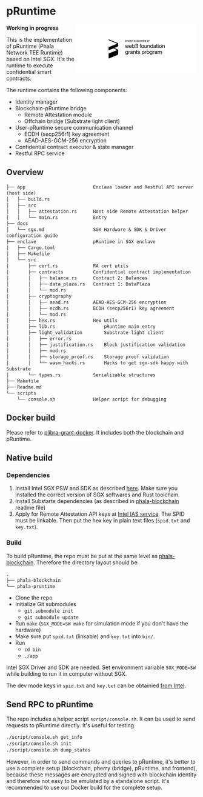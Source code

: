 pRuntime
====

<img align="right" width="320" src="docs/static/web3 foundation_grants_badge_black.svg" alt="Funded by the web3 foundation">

**Working in progress**

This is the implementation of pRuntime (Phala Network TEE Runtime) based on Intel SGX. It's the
runtime to execute confidential smart contracts.

The runtime contains the following components:

- Identity manager
- Blockchain-pRuntime bridge
  - Remote Attestation module
  - Offchain bridge (Substrate light client)
- User-pRuntime secure communication channel
  - ECDH (secp256r1) key agreement
  - AEAD-AES-GCM-256 encryption
- Confidential contract executor & state manager
- Restful RPC service

## Overview

```text
├── app                         Enclave loader and Restful API server (host side)
│   ├── build.rs
│   ├── src
│   │   ├── attestation.rs      Host side Remote Attestation helper
│   │   └── main.rs             Entry
├── docs
│   └── sgx.md                  SGX Hardware & SDK & Driver configuration guide
├── enclave                     pRuntime in SGX enclave
│   ├── Cargo.toml
│   ├── Makefile
│   └── src
│       ├── cert.rs             RA cert utils
│       ├── contracts           Confidential contract implementation
│       │   ├── balance.rs      Contract 2: Balances
│       │   ├── data_plaza.rs   Contract 1: DataPlaza
│       │   └── mod.rs
│       ├── cryptography
│       │   ├── aead.rs         AEAD-AES-GCM-256 encryption
│       │   ├── ecdh.rs         ECDH (secp256r1) key agreement
│       │   └── mod.rs
│       ├── hex.rs              Hex utils
│       ├── lib.rs                  pRuntime main entry
│       ├── light_validation        Substrate light client
│       │   ├── error.rs
│       │   ├── justification.rs    Block justification validation
│       │   ├── mod.rs
│       │   ├── storage_proof.rs    Storage proof validation
│       │   └── wasm_hacks.rs       Hacks to get sgx-sdk happy with Substrate
│       └── types.rs            Serializable structures
├── Makefile
├── Readme.md
└── scripts
    └── console.sh              Helper script for debugging
```

## Docker build

Please refer to [plibra-grant-docker](https://github.com/Phala-Network/plibra-grant-docker). It
includes both the blockchain and pRuntime.

## Native build

### Dependencies

1. Install Intel SGX PSW and SDK as described [here](docs/sgx.md). Make sure you installed the
   correct version of SGX softwares and Rust toolchain.
2. Install Substarte dependencies (as described in
   [phala-blockchain](https://github.com/Phala-Network/phala-blockchain) readme file)
3. Apply for Remote Attestation API keys at
   [Intel IAS service](https://api.portal.trustedservices.intel.com/EPID-attestation). The SPID must be linkable. Then put the hex
   key in plain text files (`spid.txt` and `key.txt`).

### Build

To build pRuntime, the repo must be put at the same level as
[phala-blockchain](https://github.com/Phala-Network/phala-blockchain). Therefore the directory
layout should be:

```text
.
├── phala-blockchain
└── phala-pruntime
```

- Clone the repo
- Initialize Git submodules
  - `git submodule init`
  - `git submodule update`
- Run `make` (`SGX_MODE=SW make` for simulation mode if you don't have the hardware)
- Make sure put `spid.txt` (linkable) and `key.txt` into `bin/`.
- Run
  - `cd bin`
  - `./app`

Intel SGX Driver and SDK are needed. Set environment variable `SGX_MODE=SW` while building to run
it in computer without SGX.

The dev mode keys in `spid.txt` and `key.txt` can be obtainied
[from Intel](https://software.intel.com/en-us/sgx/attestation-services).

## Send RPC to pRuntime

The repo includes a helper script `script/console.sh`. It can be used to send requests to pRuntime
directly. It's useful for testing.

```bash
./script/console.sh get_info
./script/console.sh init
./script/console.sh dump_states
```

However, in order to send commands and queries to pRuntime, it's better to use a complete setup
(blockchain, pherry (bridge), pRuntime, and frontend), because these messages are encrypted and
signed with blockchain identity and therefore not easy to be emulated by a standalone script. It's
recommended to use our Docker build for the complete setup.

